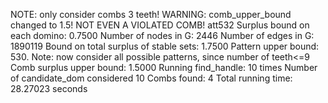 NOTE: only consider combs 3 teeth! 
WARNING: comb_upper_bound changed to 1.5! NOT EVEN A VIOLATED COMB! 
att532
Surplus bound on each domino: 0.7500 
Number of nodes in G: 2446 
Number of edges in G: 1890119 
Bound on total surplus of stable sets: 1.7500 
Pattern upper bound: 530. Note: now consider all possible patterns, since number of teeth<=9
Comb surplus upper bound: 1.5000 
Running find_handle: 10 times 
Number of candidate_dom considered 10 
Combs found: 4 
Total running time: 28.27023 seconds